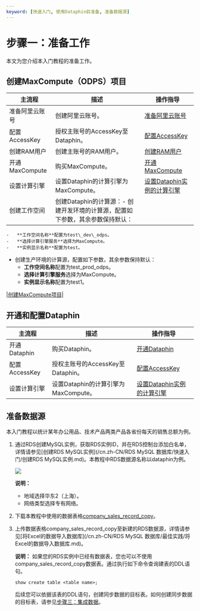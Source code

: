 ```yaml
---
keyword: [快速入门, 使用Dataphin前准备, 准备数据源]
---
```


# 步骤一：准备工作

本文为您介绍本入门教程的准备工作。

## 创建MaxCompute（ODPS）项目

|主流程|描述|操作指导|
|---|--|----|
|准备阿里云账号|创建阿里云账号。|[准备阿里云账号](/cn.zh-CN/准备工作/准备阿里云账号.md)|
|配置AccessKey|授权主账号的AccessKey至Dataphin。|[配置AccessKey](/cn.zh-CN/准备工作/配置AccessKey.md)|
|创建RAM用户|创建主账号的RAM用户。|[创建RAM用户](/cn.zh-CN/准备工作/创建RAM用户.md)|
|开通MaxCompute|购买MaxCompute。|[开通MaxCompute](/cn.zh-CN/准备工作/开通MaxCompute.md)|
|设置计算引擎|设置Dataphin的计算引擎为MaxCompute。|[设置Dataphin实例的计算引擎](/cn.zh-CN/全局管理/管理中心/设置Dataphin实例的计算引擎.md)|
|创建工作空间|创建Dataphin的计算源：-   创建开发环境的计算源，配置如下参数，其余参数保持默认：
    -   **工作空间名称**配置为test\_dev\_odps。
    -   **选择计算引擎服务**选择为MaxCompute。
    -   **实例显示名称**配置为test。
-   创建生产环境的计算源，配置如下参数，其余参数保持默认：
    -   **工作空间名称**配置为test\_prod\_odps。
    -   **选择计算引擎服务**选择为MaxCompute。
    -   **实例显示名称**配置为test1。

|[创建MaxCompute项目](/cn.zh-CN/准备工作/创建MaxCompute项目.md)|

## 开通和配置Dataphin

|主流程|描述|操作指导|
|---|--|----|
|开通Dataphin|购买Dataphin。|[开通Dataphin](/cn.zh-CN/准备工作/开通Dataphin.md)|
|配置AccessKey|授权主账号的AccessKey至Dataphin。|[配置AccessKey](/cn.zh-CN/准备工作/配置AccessKey.md)|
|设置计算引擎|设置Dataphin的计算引擎为MaxCompute。|[设置Dataphin实例的计算引擎](/cn.zh-CN/全局管理/管理中心/设置Dataphin实例的计算引擎.md)|

## 准备数据源

本入门教程以统计某年办公用品、技术产品两类产品各省份每天的销售总额为例。

1.  通过RDS创建MySQL实例，获取RDS实例ID，并在RDS控制台添加白名单，详情请参见[创建RDS MySQL实例](/cn.zh-CN/RDS MySQL 数据库/快速入门/创建RDS MySQL实例.md)。本教程中RDS数据源名称以dataphin为例。

    ![](https://static-aliyun-doc.oss-accelerate.aliyuncs.com/assets/img/zh-CN/6494528951/p67397.png)

    **说明：**

    -   地域选择华东2（上海）。
    -   网络类型选择专有网络。
2.  下载本教程中使用的数据表格[company\_sales\_record\_copy](https://docs-aliyun.cn-hangzhou.oss.aliyun-inc.com/assets/attach/120571/cn_zh/1573028796795/company_sales_recrod_copy.csv)。
3.  上传数据表格company\_sales\_record\_copy至新建的RDS数据源，详情请参见[将Excel的数据导入数据库](/cn.zh-CN/RDS MySQL 数据库/最佳实践/将Excel的数据导入数据库.md)。

    **说明：** 如果您的RDS实例中已经有数据表，您也可以不使用company\_sales\_record\_copy数据表。通过执行如下命令查询建表的DDL语句。

    ```
    show create table <table name>;
    ```

    后续您可以依据该表的DDL语句，创建同步数据的目标表。如何创建同步数据的目标表，请参见[步骤三：集成数据](/cn.zh-CN/快速入门/步骤三：集成数据.md)。


